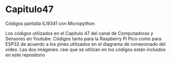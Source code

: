 # Capitulo47
Códigos pantalla ILI9341 con Micropython

Los códigos utilizados en el Capítulo 47 del canal de Computadoras y Sensores en Youtube.
Códigos tanto para la Raspberry Pi Pico como para ESP32 de acuerdo a los pines utilizados en el diagrama de conexionado del video.
Las dos imágenes .raw que se utilizan en los códigos están incluidos en este repositorio
